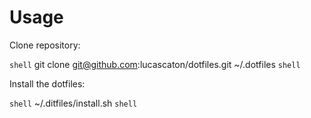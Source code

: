 Usage
========

Clone repository:

```shell```
git clone git@github.com:lucascaton/dotfiles.git ~/.dotfiles
```shell```

Install the dotfiles:

```shell```
~/.ditfiles/install.sh
```shell```
